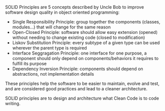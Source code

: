 SOLID Principles are 5 concepts described by Uncle Bob to improve software design quality in object oriented programming: 
- Single Responsibility Principle: group together the components (classes, modules...) that will change for the same reason
- Open-Closed Principle: software should allow easy extension (opened) without needing to change existing code (closed to modification)
- Liskov Substitution Principle: every subtype of a given type can be used wherever the parent type is required
- Interface Seggragation Principle: one interface for one purpose, a component should only depend on components/behaviors it requires to fulfill its purpose
- Dependency Inversion Principle: components should depend on abstractions, not implementation details

These principles help the software to be easier to maintain, evolve and test, and are considered good practices and lead to a cleaner architecture.

SOLID principles are to design and architecture what Clean Code is to code writing.
